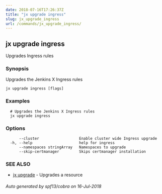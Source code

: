 ```yaml
---
date: 2018-07-16T17:26:37Z
title: "jx upgrade ingress"
slug: jx_upgrade_ingress
url: /commands/jx_upgrade_ingress/
---
```

## jx upgrade ingress

Upgrades Ingress rules

### Synopsis

Upgrades the Jenkins X Ingress rules

```
jx upgrade ingress [flags]
```

### Examples

```
  # Upgrades the Jenkins X Ingress rules
  jx upgrade ingress
```

### Options

```
      --cluster                  Enable cluster wide Ingress upgrade
  -h, --help                     help for ingress
      --namespaces stringArray   Namespaces to upgrade
      --skip-certmanager         Skips certmanager installation
```

### SEE ALSO

* [jx upgrade](/commands/jx_upgrade/)	 - Upgrades a resource

###### Auto generated by spf13/cobra on 16-Jul-2018
